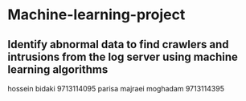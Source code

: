 # Machine-learning-project
Identify abnormal data to find crawlers and intrusions from the log server using machine learning algorithms
-----------------------------------------------------------------------------------------------------------
hossein bidaki 9713114095
parisa majraei moghadam 9713114395
